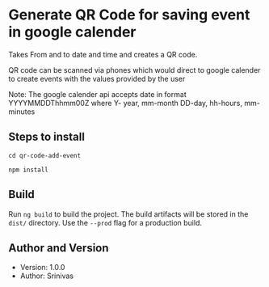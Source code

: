 # Generate QR Code for saving event in google calender

Takes From and to date and time and creates a QR code.

QR code can be scanned via phones which would direct to google calender to create events with the values
provided by the user

Note: The google calender api accepts date in format YYYYMMDDThhmm00Z
where Y- year, mm-month DD-day, hh-hours, mm-minutes

## Steps to install

```
cd qr-code-add-event
```

```
npm install
```

## Build

Run `ng build` to build the project. The build artifacts will be stored in the `dist/` directory. Use the `--prod` flag for a production build.

## Author and Version

- Version: 1.0.0
- Author: Srinivas
